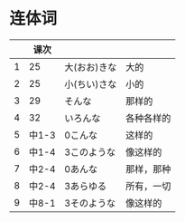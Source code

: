 # 连体词

| | 课次 | | |
| --- | --- | --- | --- |
| 1 | 25 | 大(おお)きな | 大的 |
| 2 | 25 | 小(ちい)さな | 小的 |
| 3 | 29 | そんな | 那样的 |
| 4 | 32 | いろんな | 各种各样的 |
| 5 | 中1-3 | 0こんな | 这样的 |
| 6 | 中1-4 | 3このような | 像这样的 |
| 7 | 中2-4 | 0あんな | 那样，那种 |
| 8 | 中2-4 | 3あらゆる | 所有，一切 |
| 9 | 中8-1 | 3そのような | 像这样的 |

